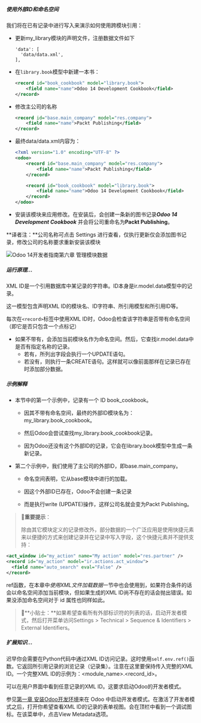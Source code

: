 ##### 使用外部ID和命名空间

我们将在已有记录中进行写入来演示如何使用跨模块引用：

- 更新my_library模块的声明文件，注册数据文件如下

  ```
  'data': [
    'data/data.xml',
  ],
  ```

- 在`library.book`模型中新建一本书：

  ```xml
  <record id="book_cookbook" model="library.book">
      <field name="name">Odoo 14 Development Cookbook</field>
  </record>
  ```

- 修改主公司的名称

  ```xml
  <record id="base.main_company" model="res.company">
      <field name="name">Packt Publishing</field>
  </record>
  ```

- 最终data/data.xml内容为：

  ```xml
  <?xml version="1.0" encoding="UTF-8" ?>
  <odoo>
      <record id="base.main_company" model="res.company">
          <field name="name">Packt Publishing</field>
      </record>
  
      <record id="book_cookbook" model="library.book">
          <field name="name">Odoo 14 Development Cookbook</field>
      </record>
  </odoo>
  ```

- 安装该模块来应用修改。在安装后，会创建一条新的图书记录***Odoo 14 Development Cookbook*** 并会将公司重命名为**Packt Publishing**。

**译者注：**公司名称可点击 Settings 进行查看，仅执行更新仅会添加图书记录，修改公司的名称要求重新安装该模块

![Odoo 14开发者指南第六章 管理模块数据](https://i.cdnl.ink/homepage/wp-content/uploads/2021/01/2021011003550987.jpg)



##### 运行原理…

XML ID是一个引用数据库中某记录的字符串。ID本身是ir.model.data模型中的记录。

这一模型包含声明XML ID的模块名、ID字符串、所引用模型和所引用ID等。

每次在`<record>`标签中使用XML ID时，Odoo会检查该字符串是否带有命名空间（即它是否只包含一个点标记）

- 如果不带有，会添加当前模块名作为命名空间。然后，它查找ir.model.data中是否有指定名称的记录。
  - 若有，所列出字段会执行一个UPDATE语句。
  - 若没有，则执行一条CREATE语句。这样就可以像前面那样在记录已存在时添加部分数据。

##### 示例解释

- 本节中的第一个示例中，记录有一个 ID book_cookbook。

  - 因其不带有命名空间，最终的外部ID模块名为：my_library.book_cookbook。

  - 然后Odoo会尝试查找my_library.book_cookbook记录。

  - 因为Odoo还没有这个外部ID的记录，它会在library.book模型中生成一条新记录。

- 第二个示例中，我们使用了主公司的外部ID，即base.main_company。

  - 命名空间表明，它从base模块中进行的加载。

  - 因这个外部ID已存在，Odoo不会创建一条记录

  - 而是执行write (UPDATE)操作，这样公司名就会变为Packt Publishing。



> 📝**重要提示**：
>
> 除由其它模块定义的记录修改外，部分数据的一个广泛应用是使用快捷元素来以便捷的方式来创建记录并在记录中写入字段，这个快捷元素并不提供支持：

```xml
<act_window id="my_action" name="My action" model="res.partner" />
<record id="my_action" model="ir.actions.act_window">
  <field name="auto_search" eval="False" />
</record>
```



ref函数，在本章中*使用XML文件加载数据*一节中也会使用到，如果符合条件的话会以命名空间添加当前模块，但如果生成的XML ID尚不存在的话会抛出错误。如果没添加命名空间对于 id 属性也同样如此。

> 📝**小贴士：**如果希望查看所有外部标识符的列表的话，启动开发者模式，然后打开菜单访问Settings > Technical > Sequence & Identifiers > External Identifiers。



##### 扩展知识…

迟早你会需要在Python代码中通过XML ID访问记录。这时使用`self.env.ref()`函数。它返回所引用记录的浏览记录（记录集）。注意在这里要保持传入完整的XML ID。一个完整XML ID的示例为：<module_name>.<record_id>。

可以在用户界面中看到任意记录的XML ID。这要求启动Odoo的开发者模式。

参见[第一章 安装Odoo开发环境](https://alanhou.org/odoo-14-installing-the-odoo-development-environment/)来在 Odoo 中启动开发者模式。在激活了开发者模式之后，打开你希望查看XML ID的记录的表单视图。会在顶栏中看到一个调试图标。在该菜单中，点击View Metadata选项。